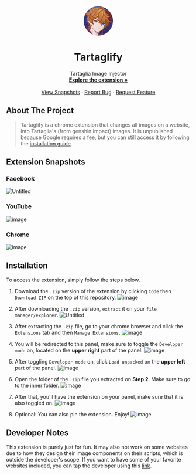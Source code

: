 <a id="readme-top"></a>

<!-- PROJECT LOGO -->
<br />
<div align="center">
  <a href="https://github.com/krislette/tartaglify">
    <img src="icons/icon-128.png" alt="Logo" width="80" height="80">
  </a>

  <h1 align="center">Tartaglify</h1>
  <p align="center">
    Tartaglia Image Injector
    <br />
    <a href="#installation"><strong>Explore the extension »</strong></a>
    <br />
    <br />
    <a href="#extension-snapshots">View Snapshots</a>
    ·
    <a href="https://github.com/krislette/tartaglify/issues">Report Bug</a>
    ·
    <a href="https://github.com/krislette/tartaglify/pulls">Request Feature</a>
  </p>
</div>

<!-- ABOUT THE PROJECT -->

## About The Project

> Tartaglify is a chrome extension that changes all images on a website, into Tartaglia's
> (from genshin Impact) images. It is unpublished because Google requires a fee, but
> you can still access it by following the <a href="#installation">installation guide</a>.

## Extension Snapshots

### Facebook
![Untitled](https://github.com/user-attachments/assets/030de299-d328-4a69-a6bf-77ec7a098b0e)

### YouTube
![image](https://github.com/user-attachments/assets/b3445ac7-ed4f-49f5-8027-d06dc092ea51)

### Chrome
![image](https://github.com/user-attachments/assets/82cc5416-06d0-4e6a-b799-8e3e2465dcb1)

## Installation
To access the extension, simply follow the steps below.
1. Download the `.zip` version of the extension by clicking `Code` then `Download ZIP` on the top of this repository.
![image](https://github.com/user-attachments/assets/42ccc8fb-93f8-4964-b83d-27aa2faba5b8)

2. After downloading the `.zip` version, `extract` it on your `file manager/explorer`.
![Untitled](https://github.com/user-attachments/assets/acb95743-90ca-40f7-88ca-2afad0016e89)

3. After extracting the `.zip` file, go to your chrome browser and click the `Extensions` tab and then `Manage Extensions`.
![image](https://github.com/user-attachments/assets/52692709-c4a1-4e80-9b62-f9c9a5ccdc11)

5. You will be redirected to this panel, make sure to toggle the `Developer mode` on, located on the <strong>upper right</strong> part of the panel.
![image](https://github.com/user-attachments/assets/7b677ba5-cf2c-4253-9982-5834580765a3)

6. After toggling `Developer mode` on, click `Load unpacked` on the <strong>upper left</strong> part of the panel.
![image](https://github.com/user-attachments/assets/d84b2bac-aefe-45fa-8820-cf1187a4924c)

7. Open the folder of the `.zip` file you extracted on <strong>Step 2</strong>. Make sure to go to the inner folder.
![image](https://github.com/user-attachments/assets/2f8d68e1-0adc-45bd-b6cf-8239c2b8d7d2)

8. After that, you'll have the extension on your panel, make sure that it is also toggled on.
![image](https://github.com/user-attachments/assets/f99e4efd-26d0-43f3-96d8-e25490dad630)

9. Optional: You can also pin the extension. Enjoy!
![image](https://github.com/user-attachments/assets/98ca784c-e2de-42e4-9d12-b388666f42b2)

## Developer Notes

This extension is purely just for fun. It may also not work on some websites due to how they design their image components on their scripts, which is outside the developer's scope. If you want to have some of your favorite websites included, you can tap the developer using this <a href="https://github.com/krislette/tartaglify/pulls">link</a>.
